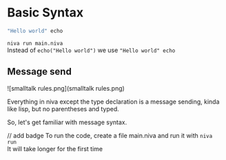 # Basic Syntax


```Scala
"Hello world" echo
```

`niva run main.niva`  
Instead of `echo("Hello world")` we use `"Hello world" echo`

## Message send 
![smalltalk rules.png](smalltalk rules.png)

Everything in niva except the type declaration is a message sending, kinda like lisp, but no parentheses and typed.

So, let's get familiar with message syntax.



// add badge
To run the code, create a file main.niva and run it with `niva run`  
It will take longer for the first time 